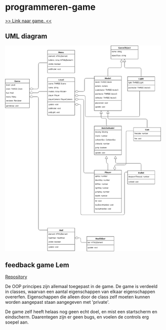 # programmeren-game
[>> Link naar game. <<](https://pedro-bronsveld.github.io/programmeren-game/)

## UML diagram
![UML Diagram](uml_diagram.png)

## feedback game Lem
[Repository](https://github.com/boltgolt/prg4-game)

De OOP principes zijn allemaal toegepast in de game. 
De game is verdeeld in classes, waarvan een aantal eigenschappen van elkaar eigenschappen overerfen. 
Eigenschappen die alleen door de class zelf moeten kunnen worden aangepast staan aangegeven met 'private'.

De game zelf heeft helaas nog geen echt doel, en mist een startscherm en eindscherm.
Daarentegen zijn er geen bugs, en voelen de controls erg soepel aan.